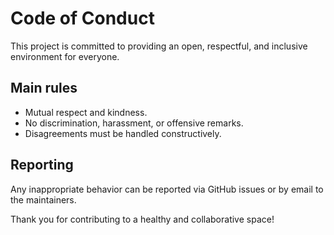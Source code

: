 # Code of Conduct

This project is committed to providing an open, respectful, and inclusive environment for everyone.

## Main rules

- Mutual respect and kindness.
- No discrimination, harassment, or offensive remarks.
- Disagreements must be handled constructively.

## Reporting

Any inappropriate behavior can be reported via GitHub issues or by email to the maintainers.

Thank you for contributing to a healthy and collaborative space!
